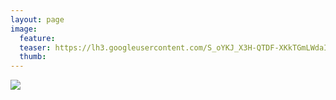 ```yaml
---
layout: page
image:
  feature:
  teaser: https://lh3.googleusercontent.com/S_oYKJ_X3H-QTDF-XKkTGmLWdaInOIGRXJejsoGOitc=w245
  thumb:
---
```


![](https://lh3.googleusercontent.com/EaXaVwm8FkRY_KTXxW9QKRLSedF-uSw_cmezwyHEEg8=w800)
